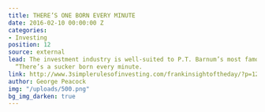 ```yaml
---
title: THERE’S ONE BORN EVERY MINUTE
date: 2016-02-10 00:00:00 Z
categories:
- Investing
position: 12
source: external
lead: The investment industry is well-suited to P.T. Barnum’s most famous utterance,
  “There’s a sucker born every minute.
link: http://www.3simplerulesofinvesting.com/frankinsightoftheday/?p=1297
author: George Peacock
img: "/uploads/500.png"
bg_img_darken: true
---
```


